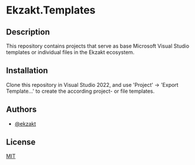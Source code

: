 # Ekzakt.Templates


## Description
This repository contains projects that serve as base Microsoft Visual Studio templates or individual files in the Ekzakt ecosystem.


## Installation
Clone this repository in Visual Studio 2022, and use 'Project' -> 'Export Template...' to create the according project- or file templates.


## Authors
- [@ekzakt](https://www.github.com/ekzakt)


## License
[MIT](https://choosealicense.com/licenses/mit/)
